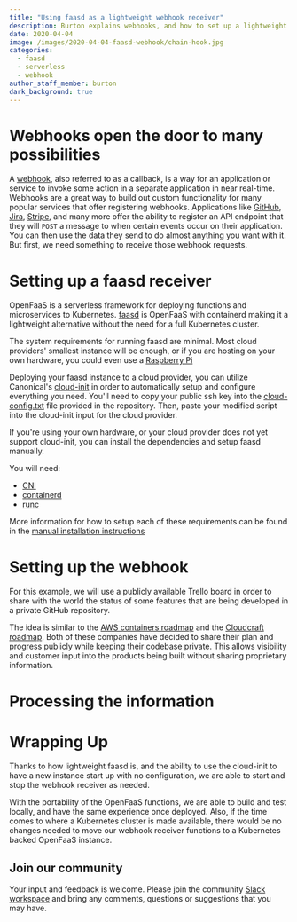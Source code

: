 ```yaml
---
title: "Using faasd as a lightweight webhook receiver"
description: Burton explains webhooks, and how to set up a lightweight serverless receiver with faasd
date: 2020-04-04
image: /images/2020-04-04-faasd-webhook/chain-hook.jpg
categories:
  - faasd
  - serverless
  - webhook
author_staff_member: burton
dark_background: true
---
```


# Webhooks open the door to many possibilities
A [webhook](https://en.wikipedia.org/wiki/Webhook), also referred to as a callback, is a way for an application or service to invoke some action in a separate application in near real-time. Webhooks are a great way to build out custom functionality for many popular services that offer registering webhooks. Applications like [GitHub](https://developer.github.com/webhooks/), [Jira](https://developer.atlassian.com/cloud/jira/platform/webhooks/), [Stripe](https://stripe.com/docs/webhooks), and many more offer the ability to register an API endpoint that they will `POST` a message to when certain events occur on their application. You can then use the data they send to do almost anything you want with it. But first, we need something to receive those webhook requests.

# Setting up a faasd receiver
OpenFaaS is a serverless framework for deploying functions and microservices to Kubernetes. [faasd](https://github.com/openfaas/faasd/) is OpenFaaS with containerd making it a lightweight alternative without the need for a full Kubernetes cluster.

The system requirements for running faasd are minimal. Most cloud providers' smallest instance will be enough, or if you are hosting on your own hardware, you could even use a [Raspberry Pi](https://blog.alexellis.io/faasd-for-lightweight-serverless/)

Deploying your faasd instance to a cloud provider, you can utilize Canonical's [cloud-init](https://cloud-init.io/) in order to automatically setup and configure everything you need. You'll need to copy your public ssh key into the [cloud-config.txt](https://github.com/openfaas/faasd/blob/master/cloud-config.txt) file provided in the repository. Then, paste your modified script into the cloud-init input for the cloud provider.

If you're using your own hardware, or your cloud provider does not yet support cloud-init, you can install the dependencies and setup faasd manually.

You will need:
* [CNI](https://github.com/containernetworking/plugins)
* [containerd](https://github.com/containerd/containerd)
* [runc](https://github.com/opencontainers/runc)

More information for how to setup each of these requirements can be found in the [manual installation instructions](https://github.com/openfaas/faasd/blob/master/docs/DEV.md)

# Setting up the webhook
For this example, we will use a publicly available Trello board in order to share with the world the status of some features that are being developed in a private GitHub repository. 

The idea is similar to the [AWS containers roadmap](https://github.com/aws/containers-roadmap/projects/1) and the [Cloudcraft roadmap](https://trello.com/b/mv14mX1U/cloudcraft-roadmap). Both of these companies have decided to share their plan and progress publicly while keeping their codebase private. This allows visibility and customer input into the products being built without sharing proprietary information.

# Processing the information


# Wrapping Up
Thanks to how lightweight faasd is, and the ability to use the cloud-init to have a new instance start up with no configuration, we are able to start and stop the webhook receiver as needed. 

With the portability of the OpenFaaS functions, we are able to build and test locally, and have the same experience once deployed. Also, if the time comes to where a Kubernetes cluster is made available, there would be no changes needed to move our webhook receiver functions to a Kubernetes backed OpenFaaS instance.

## Join our community

Your input and feedback is welcome. Please join the community [Slack workspace](https://slack.openfaas.io) and bring any comments, questions or suggestions that you may have.